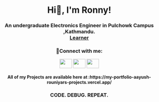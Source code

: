 
<h1 align="center">Hi👋, I'm Ronny!</h1>
<p><h3 align="center"> An undergraduate Electronics Engineer in Pulchowk Campus ,Kathmandu. <br/><a href="">Learner</a>
<h3 align="center">🤳Connect with me:</h3></p>
  <p align="center">
<a href="https://www.linkedin.com/in/aayush-rouniyar-619a48294/" target="blank"><img align="center" src="https://raw.githubusercontent.com/rahuldkjain/github-profile-readme-generator/master/src/images/icons/Social/linked-in-alt.svg" height="30" width="40" /></a>
<a href="https://www.facebook.com/hero.aryan.56" target="blank"><img align="center" src="https://raw.githubusercontent.com/rahuldkjain/github-profile-readme-generator/master/src/images/icons/Social/facebook.svg"  height="30" width="40" /></a>
<a href="https://www.instagram.com/_ronn_____y/" target="blank"><img align="center" src="https://raw.githubusercontent.com/rahuldkjain/github-profile-readme-generator/master/src/images/icons/Social/instagram.svg"  height="30" width="40" /></a>
</p>

<h4 align="center">All of my Projects are available here at :https://my-portfolio-aayush-rouniyars-projects.vercel.app/</h4>
<h3 align="center">
CODE. DEBUG. REPEAT.
</h3>



